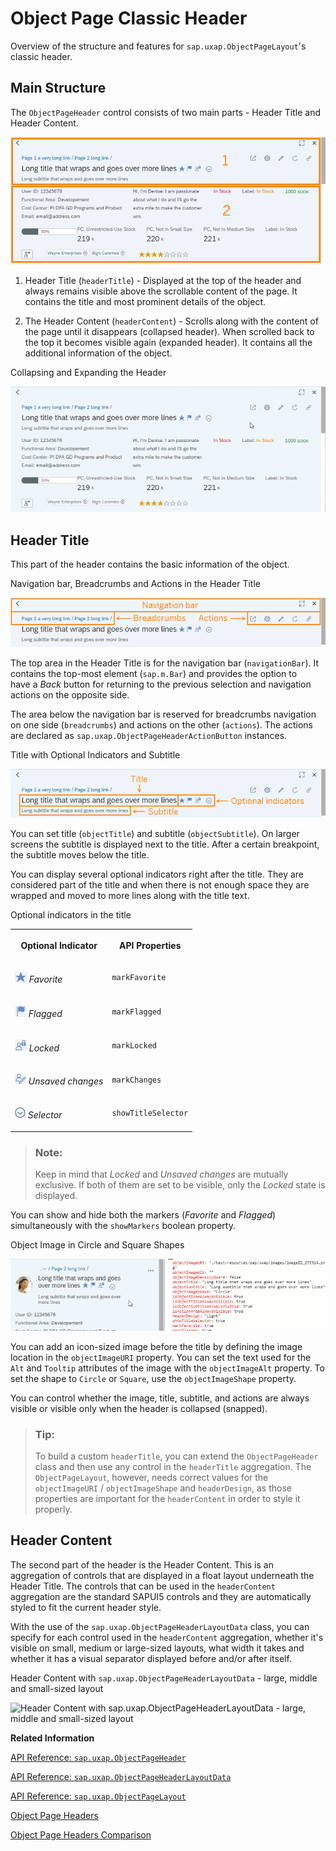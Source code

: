 <!-- loio0fecbce45e39406aa939bd25e89823f4 -->

# Object Page Classic Header

Overview of the structure and features for `sap.uxap.ObjectPageLayout`'s classic header.



## Main Structure

The `ObjectPageHeader` control consists of two main parts - Header Title and Header Content.

 ![](images/ObjectPageHeader_Structure_e846820.png) 

1.  Header Title \(`headerTitle`\) - Displayed at the top of the header and always remains visible above the scrollable content of the page. It contains the title and most prominent details of the object.

2.  The Header Content \(`headerContent`\) - Scrolls along with the content of the page until it disappears \(collapsed header\). When scrolled back to the top it becomes visible again \(expanded header\). It contains all the additional information of the object.


   
  
<a name="loio0fecbce45e39406aa939bd25e89823f4__fig_tzt_2gw_1cb"/>Collapsing and Expanding the Header

 ![](images/Collapsing_and_expanding_the_header_animation_4e08106.gif "Collapsing and Expanding the Header") 



## Header Title

This part of the header contains the basic information of the object.

   
  
<a name="loio0fecbce45e39406aa939bd25e89823f4__fig_a5m_qmh_ccb"/>Navigation bar, Breadcrumbs and Actions in the Header Title

 ![](images/ObejctPageHeaderTitle_-_NavigationBar_Breadcrumbs_and_Actions_b245922.png "Navigation bar, Breadcrumbs and Actions in the Header Title") 

The top area in the Header Title is for the navigation bar \(`navigationBar`\). It contains the top-most element \(`sap.m.Bar`\) and provides the option to have a *Back* button for returning to the previous selection and navigation actions on the opposite side.

The area below the navigation bar is reserved for breadcrumbs navigation on one side \(`breadcrumbs`\) and actions on the other \(`actions`\). The actions are declared as `sap.uxap.ObjectPageHeaderActionButton` instances.

   
  
<a name="loio0fecbce45e39406aa939bd25e89823f4__fig_rqv_1vh_ccb"/>Title with Optional Indicators and Subtitle

 ![](images/HeaderTitle_Title_Subtitle_Indicators_553c7d7.png "Title with Optional Indicators and Subtitle") 

You can set title \(`objectTitle`\) and subtitle \(`objectSubtitle`\). On larger screens the subtitle is displayed next to the title. After a certain breakpoint, the subtitle moves below the title.

You can display several optional indicators right after the title. They are considered part of the title and when there is not enough space they are wrapped and moved to more lines along with the title text.

<a name="loio0fecbce45e39406aa939bd25e89823f4__table_oxs_blm_2cb"/>Optional indicators in the title


<table>
<tr>
<th valign="top">

Optional Indicator



</th>
<th valign="top">

API Properties



</th>
</tr>
<tr>
<td valign="top">

 ![](images/Favorite_icon_7813cf4.png) *Favorite* 



</td>
<td valign="top">

 `markFavorite` 



</td>
</tr>
<tr>
<td valign="top">

 ![](images/Flagged_icon_4c5abbf.png) *Flagged* 



</td>
<td valign="top">

 `markFlagged` 



</td>
</tr>
<tr>
<td valign="top">

 ![](images/Locked_icon_52d023e.png) *Locked* 



</td>
<td valign="top">

 `markLocked` 



</td>
</tr>
<tr>
<td valign="top">

 ![](images/Unsaved_changes_icon_f89451a.png) *Unsaved changes* 



</td>
<td valign="top">

 `markChanges` 



</td>
</tr>
<tr>
<td valign="top">

 ![](images/Title_selector_icon_d7144c2.png) *Selector* 



</td>
<td valign="top">

 `showTitleSelector` 



</td>
</tr>
</table>

> ### Note:  
> Keep in mind that *Locked* and *Unsaved changes* are mutually exclusive. If both of them are set to be visible, only the *Locked* state is displayed.

You can show and hide both the markers \(*Favorite* and *Flagged*\) simultaneously with the `showMarkers` boolean property.

   
  
<a name="loio0fecbce45e39406aa939bd25e89823f4__fig_uc4_2rh_ccb"/>Object Image in Circle and Square Shapes

 ![](images/objectImageShape_-_Circle_and_Square_df92915.gif "Object Image in Circle and Square Shapes") 

You can add an icon-sized image before the title by defining the image location in the `objectImageURI` property. You can set the text used for the `Alt` and `Tooltip` attributes of the image with the `objectImageAlt` property. To set the shape to `Circle` or `Square`, use the `objectImageShape` property.

You can control whether the image, title, subtitle, and actions are always visible or visible only when the header is collapsed \(snapped\).

> ### Tip:  
> To build a custom `headerTitle`, you can extend the `ObjectPageHeader` class and then use any control in the `headerTitle` aggregation. The `ObjectPageLayout`, however, needs correct values for the `objectImageURI` / `objectImageShape` and `headerDesign`, as those properties are important for the `headerContent` in order to style it properly.



## Header Content

The second part of the header is the Header Content. This is an aggregation of controls that are displayed in a float layout underneath the Header Title. The controls that can be used in the `headerContent` aggregation are the standard SAPUI5 controls and they are automatically styled to fit the current header style.

With the use of the `sap.uxap.ObjectPageHeaderLayoutData` class, you can specify for each control used in the `headerContent` aggregation, whether it's visible on small, medium or large-sized layouts, what width it takes and whether it has a visual separator displayed before and/or after itself.

   
  
<a name="loio0fecbce45e39406aa939bd25e89823f4__fig_azb_j1n_ccb"/>Header Content with `sap.uxap.ObjectPageHeaderLayoutData` - large, middle and small-sized layout

 ![](images/Header_Content_ObjectPageHeaderLayoutData_40e357c.gif "Header Content with sap.uxap.ObjectPageHeaderLayoutData -
					large, middle and small-sized layout") 

**Related Information**  


[API Reference: `sap.uxap.ObjectPageHeader`](https://ui5.sap.com/#/api/sap.uxap.ObjectPageHeader)

[API Reference: `sap.uxap.ObjectPageHeaderLayoutData`](https://ui5.sap.com/#/api/sap.uxap.ObjectPageHeaderLayoutData)

[API Reference: `sap.uxap.ObjectPageLayout`](https://ui5.sap.com/#/api/sap.uxap.ObjectPageLayout)

[Object Page Headers](object-page-headers-d2ef009.md "The sap.uxap.ObjectPageLayout control has two types of header - classic header and dynamic header.")

[Object Page Headers Comparison](object-page-headers-comparison-9c9d94f.md "This section explains the differences and similarities between the two types of header of the sap.uxap.ObjectPageLayout control.")

